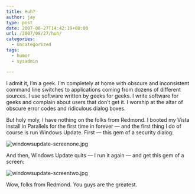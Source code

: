 ```yaml
---
title: Huh?
author: jay
type: post
date: 2007-08-27T14:42:19+00:00
url: /2007/08/27/huh/
categories:
  - Uncategorized
tags:
  - humor
  - sysadmin

---
```

I admit it, I’m a geek. I’m completely at home with obscure and inconsistent command line switches to applications coming from dozens of different sources. I use software written by geeks for geeks. I write software for geeks and complain about users that don’t get it. I worship at the altar of obscure error codes and ridiculous dialog boxes.

But holy moly, I have nothing on the folks from Redmond. I booted my Vista install in Parallels for the first time in forever — and the first thing I do of course is run Windows Update. First — this gem of a security dialog:

![windowsupdate-screenone.jpg][1]

And then, Windows Update quits — I run it again — and get this gem of a screen:

![windowsupdate-screentwo.jpg][2]

Wow, folks from Redmond. You guys are the greatest.

 [1]: https://files.rambleon.org/images/2007/08/windowsupdate-screenone.jpg
 [2]: https://files.rambleon.org/images/2007/08/windowsupdate-screentwo.jpg
